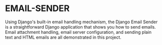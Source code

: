 # EMAIL-SENDER
Using Django's built-in email handling mechanism, the Django Email Sender is a straightforward Django application that shows you how to send emails. Email attachment handling, email server configuration, and sending plain text and HTML emails are all demonstrated in this project.
